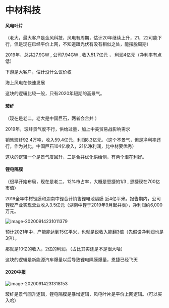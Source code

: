 # 中材科技

#### 风电叶片 

（老大，最大客户是金风科技，风电有周期，估计20年继续上升，21，22可能下行，但是现在已经平价上网，不知道跟光伏有没有相似之处，能摆脱周期）

2019年，总共27.9GW , 公司7.94GW , 收入51.7亿元 ， 利润4亿元（净利率有点低）

下游是大客户，估计没什么议价权

海上风电在快速发展



这块的逻辑比较一般，只有2020年短期的高景气。

#### 玻纤  

（现在是老二，老大是中国巨石，两者会合并 ）

2019年，玻纤景气度不行，供给过量，加上中美贸易战影响需求

销售玻纤92.4万吨，收入59.4亿元，利润8.3亿元。（这个不景气，但是净利率还行，作为对比，中国巨石104亿收入，21亿净利润，比中材要优秀）



这块的逻辑一个是景气度回升，二是合并优化供给侧，有两个潜在利好。

#### 锂电隔膜 

（很早开始布局，现在是老二，12%市占率，大概是恩捷的1/3 , 恩捷现在700亿市值）

2019全年中材锂膜和湖南中锂合计销售锂电池隔膜 近4亿平米。报告期内，公司锂膜产业实现营业收入3.5亿元（湖南中锂于2019年9月起并表），净利润约6,000万元。

![image-20200914231011379](https://tva1.sinaimg.cn/large/007S8ZIlgy1giql0c8h5sj31zi0n6gv4.jpg)

预计2021年中，产能能达到15亿平米，也就是说收入能翻3倍（先假设净利润也是3倍）。

那就是10亿的收入，2亿的利润。（占比其实还是不是很大哈）



这块的逻辑是新能源汽车爆量以后导致锂电隔膜爆量，恩捷已经飞天

#### 2020中报

![image-20200914231318153](https://tva1.sinaimg.cn/large/007S8ZIlgy1giql3l8ul8j30y40g2430.jpg)



玻纤是景气回升逻辑，锂电隔膜是暴增逻辑，风电叶片是平价上网逻辑。（可以买入哈）